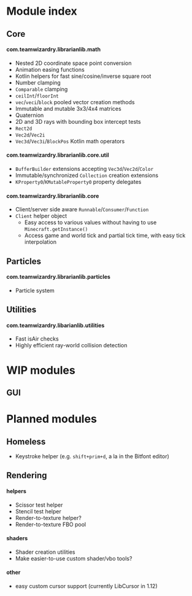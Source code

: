 # Module index

## Core
#### com.teamwizardry.librarianlib.math
- Nested 2D coordinate space point conversion
- Animation easing functions
- Kotlin helpers for fast sine/cosine/inverse square root
- Number clamping
- `Comparable` clamping
- `ceilInt`/`floorInt`
- `vec`/`veci`/`block` pooled vector creation methods
- Immutable and mutable 3x3/4x4 matrices
- Quaternion
- 2D and 3D rays with bounding box intercept tests
- `Rect2d`
- `Vec2d`/`Vec2i`
- `Vec3d`/`Vec3i`/`BlockPos` Kotlin math operators
#### com.teamwizardry.librarianlib.core.util
- `BufferBuilder` extensions accepting `Vec3d`/`Vec2d`/`Color`
- Immutable/synchronized `Collection` creation extensions
- `KProperty0`/`KMutableProperty0` property delegates
#### com.teamwizardry.librarianlib.core
- Client/server side aware `Runnable`/`Consumer`/`Function`
- `Client` helper object
    - Easy access to various values without having to use `Minecraft.getInstance()`
    - Access game and world tick and partial tick time, with easy tick interpolation

## Particles
#### com.teamwizardry.librarianlib.particles
- Particle system

## Utilities
#### com.teamwizardry.libarianlib.utilities
- Fast isAir checks
- Highly efficient ray-world collision detection



# WIP modules

## GUI

# Planned modules

## Homeless
- Keystroke helper (e.g. `shift+prim+d`, a la in the Bitfont editor)

## Rendering
#### helpers
- Scissor test helper
- Stencil test helper
- Render-to-texture helper?
- Render-to-texture FBO pool

#### shaders
- Shader creation utilities
- Make easier-to-use custom shader/vbo tools?

#### other
- easy custom cursor support (currently LibCursor in 1.12)
